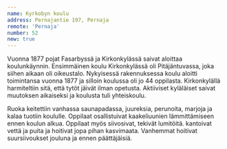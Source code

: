 ```yaml
---
name: Kyrkobyn koulu
address: Pernajantie 197, Pernaja
remote: 'Pernaja'
number: 52
new: true
---
```

Vuonna 1877 pojat Fasarbyssä ja Kirkonkylässä saivat aloittaa koulunkäynnin. Ensimmäinen koulu Kirkonkylässä oli Pitäjäntuvassa, joka siihen aikaan oli oikeustalo. Nykyisessä rakennuksessa koulu aloitti toimintansa vuonna 1877 ja silloin koulussa oli jo 44 oppilasta. Kirkonkylällä harmiteltiin sitä, että tytöt jäivät ilman opetusta. Aktiiviset kyläläiset saivat muutoksen aikaiseksi ja koulusta tuli yhteiskoulu.

Ruoka keitettiin vanhassa saunapadassa, juureksia, perunoita, marjoja ja kalaa tuotiin koululle. Oppilaat osallistuivat kaakeliuunien lämmittämiseen ennen koulun alkua. Oppilaat myös siivosivat, tekivät lumitöitä. kantoivat vettä ja puita ja hoitivat jopa pihan kasvimaata. Vanhemmat hoitivat suursiivoukset jouluna ja ennen päättäjäisiä.
